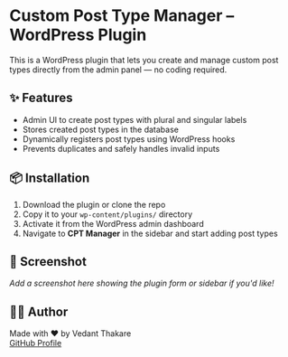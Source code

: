 # Custom Post Type Manager – WordPress Plugin

This is a WordPress plugin that lets you create and manage custom post types directly from the admin panel — no coding required.

## ✨ Features

- Admin UI to create post types with plural and singular labels
- Stores created post types in the database
- Dynamically registers post types using WordPress hooks
- Prevents duplicates and safely handles invalid inputs

## 📦 Installation

1. Download the plugin or clone the repo
2. Copy it to your `wp-content/plugins/` directory
3. Activate it from the WordPress admin dashboard
4. Navigate to **CPT Manager** in the sidebar and start adding post types

## 📸 Screenshot

_Add a screenshot here showing the plugin form or sidebar if you'd like!_

## 🧑‍💻 Author

Made with ❤️ by Vedant Thakare  
[GitHub Profile](https://github.com/vedantthakare27)

